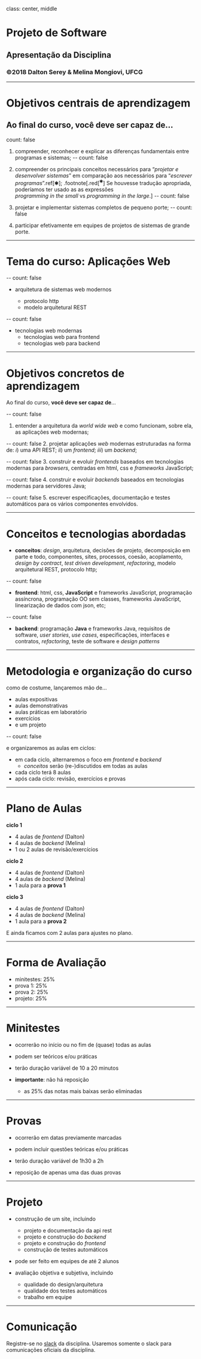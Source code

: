 class: center, middle
# Projeto de Software
## Apresentação da Disciplina
### ©2018 Dalton Serey & Melina Mongiovi, UFCG
<!-- .center[![Right-aligned image](https://i.stack.imgur.com/Mmww2.png)] -->

---
# Objetivos centrais de aprendizagem

Ao final do curso, **você deve ser capaz de**...
--
count: false

1. compreender, reconhecer e explicar as diferenças fundamentais
entre programas e sistemas;
--
count: false

1. compreender os principais conceitos
necessários para “_projetar e desenvolver sistemas_” em comparação aos
necessários para “_escrever programas_”.ref[✱];
.footnote[.red[<sup>✱</sup>] Se houvesse tradução apropriada,
poderíamos ter usado as as expressões<br>_programming in the small_
vs _programming in the large_.]
--
count: false

1. projetar e implementar sistemas completos de pequeno porte;
--
count: false

1. participar efetivamente em equipes de projetos de sistemas de
grande porte.

---
# Tema do curso: Aplicações Web

--
count: false
- arquitetura de sistemas web modernos

  - protocolo http
  - modelo arquitetural REST

--
count: false
- tecnologias web modernas
  - tecnologias web para frontend
  - tecnologias web para backend



---
# Objetivos concretos de aprendizagem

Ao final do curso, **você deve ser capaz de**...

--
count: false
1. entender a arquitetura da _world wide web_ e como funcionam,
sobre ela, as aplicações web modernas;

--
count: false
2. projetar aplicações _web_ modernas estruturadas na forma de:
_i_) uma API REST; _ii_) um _frontend_; _iii_) um _backend_;

--
count: false
3. construir e evoluir _frontends_ baseados em tecnologias
modernas para _browsers_, centradas em html, css e _frameworks_
JavaScript;

--
count: false
4. construir e evoluir _backends_ baseados em tecnologias
modernas para servidores Java;

--
count: false
5. escrever especificações, documentação e testes automáticos
para os vários componentes envolvidos.


---
# Conceitos e tecnologias abordadas

- **conceitos**: _design_, arquitetura, decisões de projeto,
  decomposição em parte e todo, componentes, sites, processos,
  coesão, acoplamento, _design by contract_, _test driven
  development_, _refactoring_, modelo arquitetural REST,
  protocolo http;

--
count: false

- **frontend**: html, css, **JavaScript** e frameworks
  JavaScript, programação assíncrona, programação OO sem classes,
  frameworks JavaScript, linearização de dados com json, etc;

--
count: false

- **backend**: programação **Java** e frameworks Java, requisitos
  de software, _user stories_, _use cases_, especificações,
  interfaces e contratos, _refactoring_, teste de software e
  _design patterns_

---
# Metodologia e organização do curso

como de costume, lançaremos mão de...
  - aulas expositivas
  - aulas demonstrativas
  - aulas práticas em laboratório
  - exercícios
  - e um projeto

--
count: false

e organizaremos as aulas em ciclos:
  - em cada ciclo, alternaremos o foco em _frontend_ e _backend_
    - _conceitos_ serão (re-)discutidos em todas as aulas
  - cada ciclo terá 8 aulas
  - após cada ciclo: revisão, exercícios e provas

---
# Plano de Aulas

**ciclo 1**
  - 4 aulas de _frontend_ (Dalton)
  - 4 aulas de _backend_ (Melina)
  - 1 ou 2 aulas de revisão/exercícios

**ciclo 2**
  - 4 aulas de _frontend_ (Dalton)
  - 4 aulas de _backend_ (Melina)
  - 1 aula para a **prova 1**

**ciclo 3**
  - 4 aulas de _frontend_ (Dalton)
  - 4 aulas de _backend_ (Melina)
  - 1 aula para a **prova 2**

E ainda ficamos com 2 aulas para ajustes no plano.

---
# Forma de Avaliação

- minitestes: 25%
- prova 1: 25%
- prova 2: 25%
- projeto: 25%

---
# Minitestes

- ocorrerão no início ou no fim de (quase) todas as aulas

- podem ser teóricos e/ou práticas

- terão duração variável de 10 a 20 minutos

- **importante**: não há reposição
   - as 25% das notas mais baixas serão eliminadas

---
# Provas

- ocorrerão em datas previamente marcadas

- podem incluir questões teóricas e/ou práticas

- terão duração variável de 1h30 a 2h

- reposição de apenas uma das duas provas

---
# Projeto

- construção de um site, incluindo
   - projeto e documentação da api rest
   - projeto e construção do _backend_
   - projeto e construção do _frontend_
   - construção de testes automáticos

- pode ser feito em equipes de até 2 alunos

- avaliação objetiva e subjetiva, incluindo
   - qualidade do design/arquitetura
   - qualidade dos testes automáticos
   - trabalho em equipe

---
# Comunicação

Registre-se no [slack](http://projsw-ufcg.slack.com) da
disciplina. Usaremos somente o slack para comunicações oficiais
da disciplina.
